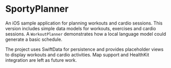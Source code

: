# SportyPlanner

An iOS sample application for planning workouts and cardio sessions. This version includes simple data models for workouts, exercises and cardio sessions. A `WorkoutPlanner` demonstrates how a local language model could generate a basic schedule.

The project uses SwiftData for persistence and provides placeholder views to display workouts and cardio activities. Map support and HealthKit integration are left as future work.
